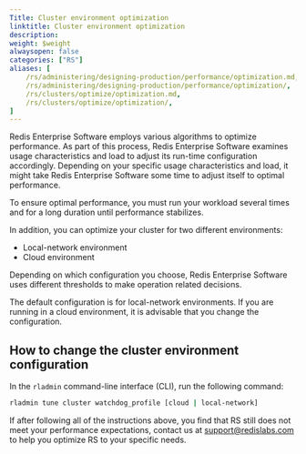```yaml
---
Title: Cluster environment optimization
linktitle: Cluster environment optimization
description:
weight: $weight
alwaysopen: false
categories: ["RS"]
aliases: [
    /rs/administering/designing-production/performance/optimization.md,
    /rs/administering/designing-production/performance/optimization/,
    /rs/clusters/optimize/optimization.md,
    /rs/clusters/optimize/optimization/,
]
---
```

Redis Enterprise Software employs various algorithms to optimize
performance. As part of this process, Redis Enterprise Software examines usage characteristics
and load to adjust its run-time configuration accordingly. Depending
on your specific usage characteristics and load, it might take Redis Enterprise Software some
time to adjust itself to optimal performance.

To ensure optimal performance, you must run your workload several times
and for a long duration until performance stabilizes.

In addition, you can optimize your cluster for two different environments:

- Local-network environment
- Cloud environment

Depending on which configuration you choose, Redis Enterprise Software uses different
thresholds to make operation related decisions.

The default configuration is for local-network environments. If you are
running in a cloud environment, it is advisable that you change the
configuration.

## How to change the cluster environment configuration

In the `rladmin` command-line interface (CLI), run the following command:

```sh
rladmin tune cluster watchdog_profile [cloud | local-network]
```

If after following all of the instructions above, you find that RS still
does not meet your performance expectations, contact us
at <support@redislabs.com> to help you optimize RS to your specific
needs.
